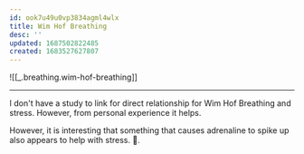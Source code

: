 ```yaml
---
id: ook7u49u0vp3834agml4wlx
title: Wim Hof Breathing
desc: ''
updated: 1687502822485
created: 1683527627807
---
```



![[_.breathing.wim-hof-breathing]]

------------------------------------------------------
I don't have a study to link for direct relationship for Wim Hof Breathing and stress. However, from personal experience it helps.

However, it is interesting that something that causes adrenaline to spike up also appears to help with stress. 🤷. 
